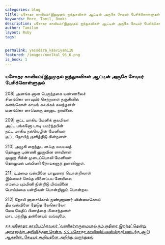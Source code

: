 ```yaml
---  
categories: blog  
title: யசோதர காவியம்/இதுமுதல் ஐந்துகவிகள் ஆட்டின் அருகே சேடியர் பேசிக்கொள்ளுதல்
keywords: More, Tamil, Books  
description: யசோதர காவியம்/இதுமுதல் ஐந்துகவிகள் ஆட்டின் அருகே சேடியர் பேசிக்கொள்ளுதல்
author: Tamilan  
layout: Ruby  
tags:     


permalink: yasodara_kaaviyam118  
featured: /images/noolkal_96_6.png  
is_book: 1
---  
```



### யசோதர காவியம்/இதுமுதல் ஐந்துகவிகள் ஆட்டின் அருகே சேடியர் பேசிக்கொள்ளுதல்

208| அனங்க னான பெருந்தகை யண்ணலைச்  
சினங்கொ ளாவுயிர் செற்றனள் நஞ்சினில்  
கனங்கொள் காமங் கலக்கக் கலந்தனள்  
மனங்கொ ளாவொரு மானுட நாயினை.

209| குட்ட மாகிய மேனிக் குலமிலா  
அட்ட பங்கனோ டாடி யமர்ந்தபின்  
நட்ட மாகிய நல்லெழின் மேனியள்  
குட்ட நோயிற் குளித்திடு கின்றனள்.

210| அழுகி நைந்துட னஃகு மவயவத்  
தொழுகு புண்ணி னுருவின ளாயினள்  
முழுகு சீயின் முடைப்பொலி மேனியள்  
தொழுவல் பல்பிணி நோய்களுந் துன்னினாள்.

211| உம்மை வல்வினை யாலுணர் வொன்றிலாள்  
இம்மைச் செய்த வினைப்பய னேயிவை  
எம்மை யும்மினி நின்றிடு மிவ்வினை  
பொய்ம்மை யன்றிவள் பொன்றினும் பொன்றல.

212| நோயி னாசைகொல் நுண்ணுணர் வின்மைகொல்  
தீய வல்வினை தேடுத லேகொலோ  
மேய மேதிப் பிணத்தை மிசைந்தனள்  
மாய மற்றிது தன்னையும் வவ்வுமே.

[<< யசோதர காவியம்/ஏவலர் ‘வணிகர்எருமையால் நம் குதிரை இறந்த‘ தென்று அரசனுக்கு அறிவித்தன ரென்க.](yasodara_kaaviyam117) [<< யசோதர காவியம்/பவஸ்ம்ருதி யடைந்த ஆடு ஆகலின், சேடியர் கூறியதனை அறிந்து வருந்துதல்](yasodara_kaaviyam119)


